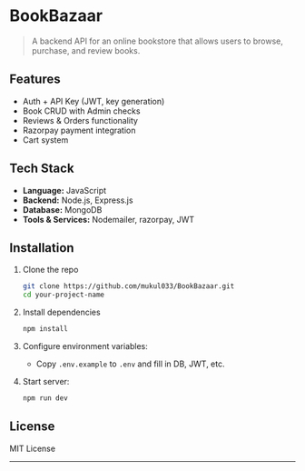 # BookBazaar

> A backend API for an online bookstore that allows users to browse, purchase, and review books.

##  Features

- Auth + API Key (JWT, key generation)
- Book CRUD with Admin checks
- Reviews & Orders functionality
- Razorpay payment integration
- Cart system

## Tech Stack

- **Language:** JavaScript 
- **Backend:** Node.js, Express.js
- **Database:** MongoDB 
- **Tools & Services:** Nodemailer, razorpay, JWT

## Installation

1. Clone the repo

    ```bash
    git clone https://github.com/mukul033/BookBazaar.git
    cd your-project-name
    ```

2. Install dependencies
   ```sh
   npm install
   ```

2. Configure environment variables:
   - Copy `.env.example` to `.env` and fill in DB, JWT, etc.

4. Start server:
   ```sh
   npm run dev
   ```

## License

MIT License

---

